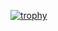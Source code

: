 [![trophy](https://github-profile-trophy.vercel.app/?username=TimProger?row=2&column=3)](https://github.com/ryo-ma/github-profile-trophy)
